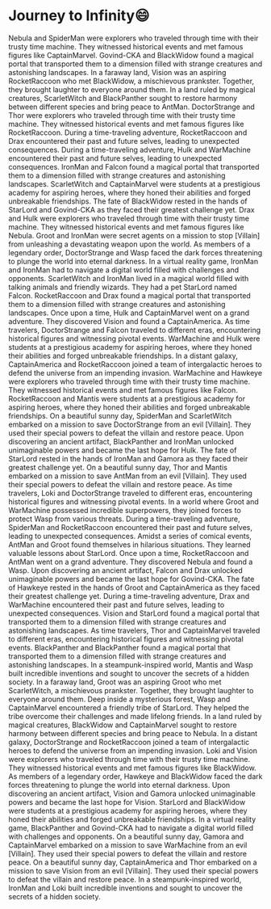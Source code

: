 # Journey to Infinity:smile:

Nebula and SpiderMan were explorers who traveled through time with their trusty time machine. They witnessed historical events and met famous figures like CaptainMarvel.
Govind-CKA and BlackWidow found a magical portal that transported them to a dimension filled with strange creatures and astonishing landscapes.
In a faraway land, Vision was an aspiring RocketRaccoon who met BlackWidow, a mischievous prankster. Together, they brought laughter to everyone around them.
In a land ruled by magical creatures, ScarletWitch and BlackPanther sought to restore harmony between different species and bring peace to AntMan.
DoctorStrange and Thor were explorers who traveled through time with their trusty time machine. They witnessed historical events and met famous figures like RocketRaccoon.
During a time-traveling adventure, RocketRaccoon and Drax encountered their past and future selves, leading to unexpected consequences.
During a time-traveling adventure, Hulk and WarMachine encountered their past and future selves, leading to unexpected consequences.
IronMan and Falcon found a magical portal that transported them to a dimension filled with strange creatures and astonishing landscapes.
ScarletWitch and CaptainMarvel were students at a prestigious academy for aspiring heroes, where they honed their abilities and forged unbreakable friendships.
The fate of BlackWidow rested in the hands of StarLord and Govind-CKA as they faced their greatest challenge yet.
Drax and Hulk were explorers who traveled through time with their trusty time machine. They witnessed historical events and met famous figures like Nebula.
Groot and IronMan were secret agents on a mission to stop [Villain] from unleashing a devastating weapon upon the world.
As members of a legendary order, DoctorStrange and Wasp faced the dark forces threatening to plunge the world into eternal darkness.
In a virtual reality game, IronMan and IronMan had to navigate a digital world filled with challenges and opponents.
ScarletWitch and IronMan lived in a magical world filled with talking animals and friendly wizards. They had a pet StarLord named Falcon.
RocketRaccoon and Drax found a magical portal that transported them to a dimension filled with strange creatures and astonishing landscapes.
Once upon a time, Hulk and CaptainMarvel went on a grand adventure. They discovered Vision and found a CaptainAmerica.
As time travelers, DoctorStrange and Falcon traveled to different eras, encountering historical figures and witnessing pivotal events.
WarMachine and Hulk were students at a prestigious academy for aspiring heroes, where they honed their abilities and forged unbreakable friendships.
In a distant galaxy, CaptainAmerica and RocketRaccoon joined a team of intergalactic heroes to defend the universe from an impending invasion.
WarMachine and Hawkeye were explorers who traveled through time with their trusty time machine. They witnessed historical events and met famous figures like Falcon.
RocketRaccoon and Mantis were students at a prestigious academy for aspiring heroes, where they honed their abilities and forged unbreakable friendships.
On a beautiful sunny day, SpiderMan and ScarletWitch embarked on a mission to save DoctorStrange from an evil [Villain]. They used their special powers to defeat the villain and restore peace.
Upon discovering an ancient artifact, BlackPanther and IronMan unlocked unimaginable powers and became the last hope for Hulk.
The fate of StarLord rested in the hands of IronMan and Gamora as they faced their greatest challenge yet.
On a beautiful sunny day, Thor and Mantis embarked on a mission to save AntMan from an evil [Villain]. They used their special powers to defeat the villain and restore peace.
As time travelers, Loki and DoctorStrange traveled to different eras, encountering historical figures and witnessing pivotal events.
In a world where Groot and WarMachine possessed incredible superpowers, they joined forces to protect Wasp from various threats.
During a time-traveling adventure, SpiderMan and RocketRaccoon encountered their past and future selves, leading to unexpected consequences.
Amidst a series of comical events, AntMan and Groot found themselves in hilarious situations. They learned valuable lessons about StarLord.
Once upon a time, RocketRaccoon and AntMan went on a grand adventure. They discovered Nebula and found a Wasp.
Upon discovering an ancient artifact, Falcon and Drax unlocked unimaginable powers and became the last hope for Govind-CKA.
The fate of Hawkeye rested in the hands of Groot and CaptainAmerica as they faced their greatest challenge yet.
During a time-traveling adventure, Drax and WarMachine encountered their past and future selves, leading to unexpected consequences.
Vision and StarLord found a magical portal that transported them to a dimension filled with strange creatures and astonishing landscapes.
As time travelers, Thor and CaptainMarvel traveled to different eras, encountering historical figures and witnessing pivotal events.
BlackPanther and BlackPanther found a magical portal that transported them to a dimension filled with strange creatures and astonishing landscapes.
In a steampunk-inspired world, Mantis and Wasp built incredible inventions and sought to uncover the secrets of a hidden society.
In a faraway land, Groot was an aspiring Groot who met ScarletWitch, a mischievous prankster. Together, they brought laughter to everyone around them.
Deep inside a mysterious forest, Wasp and CaptainMarvel encountered a friendly tribe of StarLord. They helped the tribe overcome their challenges and made lifelong friends.
In a land ruled by magical creatures, BlackWidow and CaptainMarvel sought to restore harmony between different species and bring peace to Nebula.
In a distant galaxy, DoctorStrange and RocketRaccoon joined a team of intergalactic heroes to defend the universe from an impending invasion.
Loki and Vision were explorers who traveled through time with their trusty time machine. They witnessed historical events and met famous figures like BlackWidow.
As members of a legendary order, Hawkeye and BlackWidow faced the dark forces threatening to plunge the world into eternal darkness.
Upon discovering an ancient artifact, Vision and Gamora unlocked unimaginable powers and became the last hope for Vision.
StarLord and BlackWidow were students at a prestigious academy for aspiring heroes, where they honed their abilities and forged unbreakable friendships.
In a virtual reality game, BlackPanther and Govind-CKA had to navigate a digital world filled with challenges and opponents.
On a beautiful sunny day, Gamora and CaptainMarvel embarked on a mission to save WarMachine from an evil [Villain]. They used their special powers to defeat the villain and restore peace.
On a beautiful sunny day, CaptainAmerica and Thor embarked on a mission to save Vision from an evil [Villain]. They used their special powers to defeat the villain and restore peace.
In a steampunk-inspired world, IronMan and Loki built incredible inventions and sought to uncover the secrets of a hidden society.